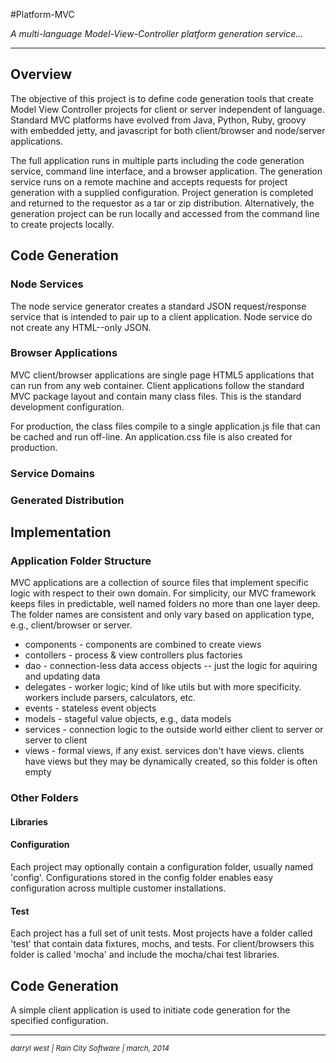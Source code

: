 #Platform-MVC

*A multi-language Model-View-Controller platform generation service...*
- - -
## Overview
The objective of this project is to define code generation tools that create Model View Controller projects for client or server independent of language.  Standard MVC platforms have evolved from Java, Python, Ruby, groovy with embedded jetty, and javascript for both client/browser and node/server applications.

The full application runs in multiple parts including the code generation service, command line interface, and a browser application.  The generation service runs on a remote machine and accepts requests for project generation with a supplied configuration.  Project generation is completed and returned to the requestor as a tar or zip distribution.  Alternatively, the generation project can be run locally and accessed from the command line to create projects locally.

## Code Generation

### Node Services
The node service generator creates a standard JSON request/response service that is intended to pair up to a client application.  Node service do not create any HTML--only JSON.

### Browser Applications
MVC client/browser applications are single page HTML5 applications that can run from any web container.  Client applications follow the standard MVC package layout and contain many class files.  This is the standard development configuration.  

For production, the class files compile to a single application.js file that can be cached and run off-line.  An application.css file is also created for production.

### Service Domains

### Generated Distribution 

## Implementation

### Application Folder Structure
MVC applications are a collection of source files that implement specific logic with respect to their own domain.  For simplicity, our MVC framework keeps files in predictable, well named folders no more than one layer deep.  The folder names are consistent and only vary based on application type, e.g., client/browser or server.


- components - components are combined to create views
- contollers - process & view controllers plus factories
- dao - connection-less data access objects -- just the logic for aquiring and updating data
- delegates - worker logic; kind of like utils but with more specificity. workers include parsers, calculators, etc.
- events - stateless event objects
- models - stageful value objects, e.g., data models
- services - connection logic to the outside world either client to server or server to client
- views - formal views, if any exist.  services don't have views.  clients have views but they may be dynamically created, so this folder is often empty

### Other Folders

#### Libraries

#### Configuration
Each project may optionally contain a configuration folder, usually named 'config'.  Configurations stored in the config folder enables easy configuration across multiple customer installations. 
#### Test
Each project has a full set of unit tests.  Most projects have a folder called 'test' that contain data fixtures, mochs, and tests.  For client/browsers this folder is called 'mocha' and include the mocha/chai test libraries.

## Code Generation
A simple client application is used to initiate code generation for the specified configuration.


- - -
<small>*darryl west | Rain City Software | march, 2014*</small>




